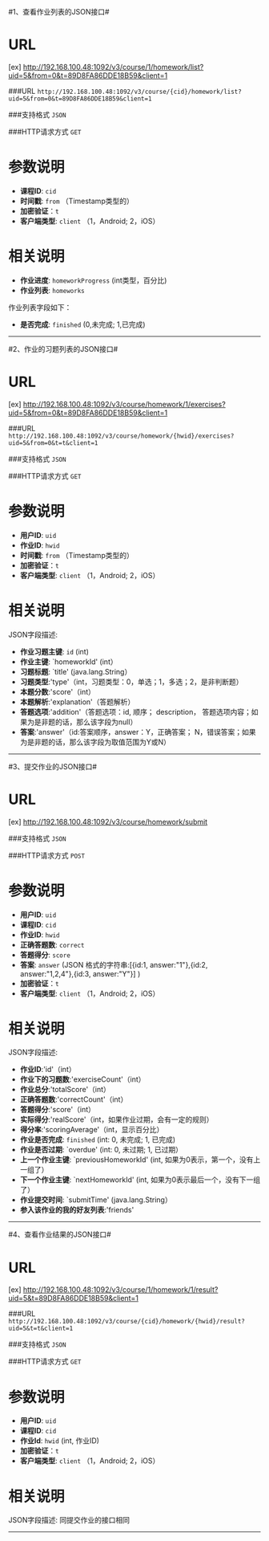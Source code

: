 #1、查看作业列表的JSON接口#

URL
====
[ex] http://192.168.100.48:1092/v3/course/1/homework/list?uid=5&from=0&t=89D8FA86DDE18B59&client=1

###URL `http://192.168.100.48:1092/v3/course/{cid}/homework/list?uid=5&from=0&t=89D8FA86DDE18B59&client=1`

###支持格式 `JSON`

###HTTP请求方式 `GET`

参数说明
====

+ **课程ID**: `cid`
+ **时间戳**: `from`   （Timestamp类型的）
+ **加密验证**：`t`  
+ **客户端类型**: `client`  （1，Android; 2，iOS）

相关说明
===
+ **作业进度**: `homeworkProgress` (int类型，百分比)
+ **作业列表**: `homeworks` 

作业列表字段如下：
+ **是否完成**: `finished` (0,未完成; 1,已完成)

******

#2、作业的习题列表的JSON接口#

URL
====
[ex] http://192.168.100.48:1092/v3/course/homework/1/exercises?uid=5&from=0&t=89D8FA86DDE18B59&client=1

###URL `http://192.168.100.48:1092/v3/course/homework/{hwid}/exercises?uid=5&from=0&t=t&client=1`

###支持格式 `JSON`

###HTTP请求方式 `GET`

参数说明
====

+ **用户ID**: `uid` 
+ **作业ID**: `hwid`
+ **时间戳**: `from`   （Timestamp类型的）
+ **加密验证**：`t`  
+ **客户端类型**: `client`  （1，Android; 2，iOS）

相关说明
===
JSON字段描述:
+ **作业习题主键**: `id` (int)
+ **作业主键**: `homeworkId' (int）
+ **习题标题**: `title' (java.lang.String）
+ **习题类型**:'type'（int，习题类型：0，单选；1，多选；2，是非判断题）
+ **本题分数**:'score'（int）
+ **本题解析**:'explanation'（答题解析）
+ **答题选项**:'addition'（答题选项：id, 顺序； description， 答题选项内容；如果为是非题的话，那么该字段为null）
+ **答案**:'answer'（id:答案顺序，answer：Y，正确答案； N，错误答案；如果为是非题的话，那么该字段为取值范围为Y或N）



******


#3、提交作业的JSON接口#

URL
====
[ex] http://192.168.100.48:1092/v3/course/homework/submit

###支持格式 `JSON`

###HTTP请求方式 `POST`

参数说明
====

+ **用户ID**: `uid` 
+ **课程ID**: `cid`
+ **作业ID**: `hwid`
+ **正确答题数**: `correct`
+ **答题得分**: `score`
+ **答案**: `answer` (JSON 格式的字符串:[{id:1, answer:"1"},{id:2, answer:"1,2,4"},{id:3, answer:"Y"}] )
+ **加密验证**：`t`  
+ **客户端类型**: `client`  （1，Android; 2，iOS）

相关说明
===
JSON字段描述:
+ **作业ID**:'id'（int）
+ **作业下的习题数**:'exerciseCount'（int）
+ **作业总分**:'totalScore'（int）
+ **正确答题数**:'correctCount'（int）
+ **答题得分**:'score'（int）
+ **实际得分**:'realScore'（int，如果作业过期，会有一定的规则）
+ **得分率**:'scoringAverage'（int，显示百分比）
+ **作业是否完成**: `finished` (int: 0, 未完成; 1, 已完成)
+ **作业是否过期**: `overdue' (int: 0, 未过期; 1, 已过期）
+ **上一个作业主键**: `previousHomeworkId' (int, 如果为0表示，第一个，没有上一组了）
+ **下一个作业主键**: `nextHomeworkId' (int, 如果为0表示最后一个，没有下一组了）
+ **作业提交时间**: `submitTime' (java.lang.String）
+ **参入该作业的我的好友列表**:'friends'

******


#4、查看作业结果的JSON接口#

URL
====
[ex] http://192.168.100.48:1092/v3/course/1/homework/1/result?uid=5&t=89D8FA86DDE18B59&client=1

###URL `http://192.168.100.48:1092/v3/course/{cid}/homework/{hwid}/result?uid=5&t=t&client=1`

###支持格式 `JSON`

###HTTP请求方式 `GET`

参数说明
====

+ **用户ID**: `uid` 
+ **课程ID**: `cid`
+ **作业Id**: `hwid` (int, 作业ID)
+ **加密验证**：`t`  
+ **客户端类型**: `client`  （1，Android; 2，iOS）

相关说明
===
JSON字段描述: 同提交作业的接口相同

******